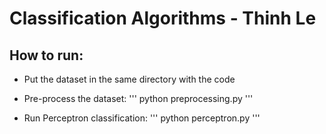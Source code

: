 # Classification Algorithms - Thinh Le

## How to run:

-   Put the dataset in the same directory with the code

-   Pre-process the dataset:
    '''
    python preprocessing.py
    '''

-   Run Perceptron classification:
    '''
    python perceptron.py
    '''
